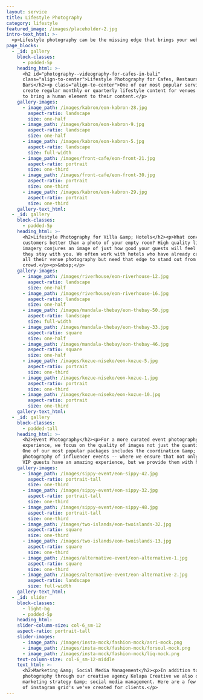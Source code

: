 ```yaml
---
layout: service
title: Lifestyle Photography
category: lifestyle
featured_image: /images/placeholder-2.jpg
intro-text_html: >-
  <p>Lifestyle photography can be the missing edge that brings your website, social media and digital marketing to life. Showcasing the human element can transform the image, helping future guests see themselves in your hotel, bar or restaurant. </p><p>We also offer talent management, so rather than disrupting your paying customers we can organise talent that's more affordable than professional models but has experience on camera to really make your images stand out.</p>
page_blocks:
  - _id: gallery
    block-classes:
      - padded-5p
    heading_html: >-
      <h2 id="photography--videography-for-cafes-in-bali"
      class="align-to-center">Lifestyle Photography for Cafes, Restaurants &amp;
      Bars</h2><p class="align-to-center">One of our most popular services is to
      create regular monthly or quarterly lifestyle content for venues that want
      to bring a human element to their content.</p>
    gallery-images:
      - image_path: /images/kabron/eon-kabron-28.jpg
        aspect-ratio: landscape
        size: one-half
      - image_path: /images/kabron/eon-kabron-9.jpg
        aspect-ratio: landscape
        size: one-half
      - image_path: /images/kabron/eon-kabron-5.jpg
        aspect-ratio: landscape
        size: full-width
      - image_path: /images/front-cafe/eon-front-21.jpg
        aspect-ratio: portrait
        size: one-third
      - image_path: /images/front-cafe/eon-front-30.jpg
        aspect-ratio: portrait
        size: one-third
      - image_path: /images/kabron/eon-kabron-29.jpg
        aspect-ratio: portrait
        size: one-third
    gallery-text_html:
  - _id: gallery
    block-classes:
      - padded-5p
    heading_html: >-
      <h2>Lifestyle Photography for Villa &amp; Hotels</h2><p>What converts
      customers better than a photo of your empty room? High quality lifestyle
      imagery conjures an image of just how good your guests will feel when
      they stay with you. We often work with hotels who have already captured
      all their venue photography but need that edge to stand out from the
      crowd.</p><p>&nbsp;</p>
    gallery-images:
      - image_path: /images/riverhouse/eon-riverhouse-12.jpg
        aspect-ratio: landscape
        size: one-half
      - image_path: /images/riverhouse/eon-riverhouse-16.jpg
        aspect-ratio: landscape
        size: one-half
      - image_path: /images/mandala-thebay/eon-thebay-50.jpg
        aspect-ratio: landscape
        size: full-width
      - image_path: /images/mandala-thebay/eon-thebay-33.jpg
        aspect-ratio: square
        size: one-half
      - image_path: /images/mandala-thebay/eon-thebay-46.jpg
        aspect-ratio: square
        size: one-half
      - image_path: /images/kozue-niseko/eon-kozue-5.jpg
        aspect-ratio: portrait
        size: one-third
      - image_path: /images/kozue-niseko/eon-kozue-1.jpg
        aspect-ratio: portrait
        size: one-third
      - image_path: /images/kozue-niseko/eon-kozue-10.jpg
        aspect-ratio: portrait
        size: one-third
    gallery-text_html:
  - _id: gallery
    block-classes:
      - padded-tall
    heading_html: >-
      <h2>Event Photography</h2><p>For a more curated event photography
      experience, we focus on the quality of images not just the quantity.
      One of our most popular packages includes the coordination &amp;
      photography of influencer events -- where we ensure that not only do your
      VIP guests have an amazing experience, but we provide them with high quality imagery for your marketing and their own feeds that reflects your venue in the best possible light.&nbsp;</p><p>&nbsp;</p>
    gallery-images:
      - image_path: /images/sippy-event/eon-sippy-42.jpg
        aspect-ratio: portrait-tall
        size: one-third
      - image_path: /images/sippy-event/eon-sippy-32.jpg
        aspect-ratio: portrait-tall
        size: one-third
      - image_path: /images/sippy-event/eon-sippy-48.jpg
        aspect-ratio: portrait-tall
        size: one-third
      - image_path: /images/two-islands/eon-twoislands-32.jpg
        aspect-ratio: square
        size: one-third
      - image_path: /images/two-islands/eon-twoislands-13.jpg
        aspect-ratio: square
        size: one-third
      - image_path: /images/alternative-event/eon-alternative-1.jpg
        aspect-ratio: square
        size: one-third
      - image_path: /images/alternative-event/eon-alternative-2.jpg
        aspect-ratio: landscape
        size: full-width
    gallery-text_html:
  - _id: slider
    block-classes:
      - light-bg
      - padded-5p
    heading_html:
    slider-column-size: col-6_sm-12
    aspect-ratio: portrait-tall
    slider-images:
      - image_path: /images/insta-mock/fashion-mock/asri-mock.png
      - image_path: /images/insta-mock/fashion-mock/forsoul-mock.png
      - image_path: /images/insta-mock/fashion-mock/liq-mock.png
    text-column-size: col-6_sm-12-middle
    text_html: >-
      <h2>Marketing &amp; Social Media Management</h2><p>In addition to
      photography through our creative agency Kelapa Creative we also offer
      marketing strategy &amp; social media management. Here are a few examples
      of instagram grid's we've created for clients.</p>
---
```

